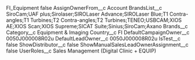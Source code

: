 <?xml version="1.0" encoding="UTF-8"?>
<CustomMetadata xmlns="http://soap.sforce.com/2006/04/metadata" xmlns:xsi="http://www.w3.org/2001/XMLSchema-instance" xmlns:xsd="http://www.w3.org/2001/XMLSchema">
    <label>FI_Equipment</label>
    <protected>false</protected>
    <values>
        <field>AssignOwnerFrom__c</field>
        <value xsi:type="xsd:string">Account</value>
    </values>
    <values>
        <field>BrandsList__c</field>
        <value xsi:type="xsd:string">SiroCam;UAF plus;Sirolaser;SIROLaser Advance;SIROLaser Blue;T1 Contra-angles;T1 Turbines;T2 Contra-angles;T2 Turbines;TENEO;USBCAM;XIOS AE;XIOS Scan;XIOS Supreme;SICAT Suite;Sinius;SiroCam;Axano</value>
    </values>
    <values>
        <field>Brands__c</field>
        <value xsi:nil="true"/>
    </values>
    <values>
        <field>Category__c</field>
        <value xsi:type="xsd:string">Equipment &amp; Imaging</value>
    </values>
    <values>
        <field>Country__c</field>
        <value xsi:type="xsd:string">FI</value>
    </values>
    <values>
        <field>DefaultCampaignOwner__c</field>
        <value xsi:type="xsd:string">0050J000008R02u</value>
    </values>
    <values>
        <field>DefaultLeadOwner__c</field>
        <value xsi:type="xsd:string">0050J000008R02u</value>
    </values>
    <values>
        <field>IsTest__c</field>
        <value xsi:type="xsd:boolean">false</value>
    </values>
    <values>
        <field>ShowDistributor__c</field>
        <value xsi:type="xsd:boolean">false</value>
    </values>
    <values>
        <field>ShowManualSalesLeadOwnerAssignment__c</field>
        <value xsi:type="xsd:boolean">false</value>
    </values>
    <values>
        <field>UserRoles__c</field>
        <value xsi:type="xsd:string">Sales Management (Digital Clinic + EQUIP)</value>
    </values>
</CustomMetadata>
